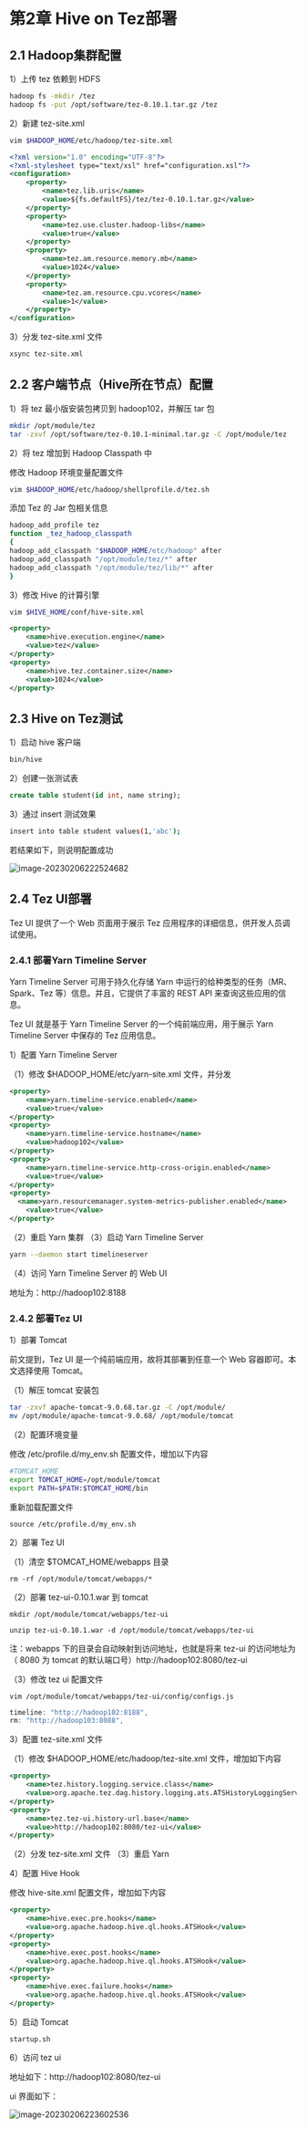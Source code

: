 # 第2章 Hive on Tez部署

## 2.1 Hadoop集群配置

1）上传 tez 依赖到 HDFS

```bash
hadoop fs -mkdir /tez
hadoop fs -put /opt/software/tez-0.10.1.tar.gz /tez
```

2）新建 tez-site.xml

```bash
vim $HADOOP_HOME/etc/hadoop/tez-site.xml
```

```xml title="tea-site.xml"
<?xml version="1.0" encoding="UTF-8"?>
<?xml-stylesheet type="text/xsl" href="configuration.xsl"?>
<configuration>
    <property>
        <name>tez.lib.uris</name>
        <value>${fs.defaultFS}/tez/tez-0.10.1.tar.gz</value>
    </property>
    <property>
        <name>tez.use.cluster.hadoop-libs</name>
        <value>true</value>
    </property>
    <property>
        <name>tez.am.resource.memory.mb</name>
        <value>1024</value>
    </property>
    <property>
        <name>tez.am.resource.cpu.vcores</name>
        <value>1</value>
    </property>
</configuration>
```

3）分发 tez-site.xml 文件

```bash
xsync tez-site.xml
```

## 2.2 客户端节点（Hive所在节点）配置

1）将 tez 最小版安装包拷贝到 hadoop102，并解压 tar 包

```bash
mkdir /opt/module/tez
tar -zxvf /opt/software/tez-0.10.1-minimal.tar.gz -C /opt/module/tez
```

2）将 tez 增加到 Hadoop Classpath 中

修改 Hadoop 环境变量配置文件

```bash
vim $HADOOP_HOME/etc/hadoop/shellprofile.d/tez.sh
```

添加 Tez 的 Jar 包相关信息

```bash
hadoop_add_profile tez
function _tez_hadoop_classpath
{
hadoop_add_classpath "$HADOOP_HOME/etc/hadoop" after
hadoop_add_classpath "/opt/module/tez/*" after
hadoop_add_classpath "/opt/module/tez/lib/*" after
}
```

3）修改 Hive 的计算引擎

```bash
vim $HIVE_HOME/conf/hive-site.xml
```

```xml title="hive-site.xml"
<property>
    <name>hive.execution.engine</name>
    <value>tez</value>
</property>
<property>
    <name>hive.tez.container.size</name>
    <value>1024</value>
</property>
```

## 2.3 Hive on Tez测试

1）启动 hive 客户端

```bash
bin/hive
```

2）创建一张测试表

```sql
create table student(id int, name string);
```

3）通过 insert 测试效果

```bash
insert into table student values(1,'abc');
```

若结果如下，则说明配置成功

![image-20230206222524682](https://cos.gump.cloud/uPic/image-20230206222524682.png)

## 2.4 Tez UI部署

Tez UI 提供了一个 Web 页面用于展示 Tez 应用程序的详细信息，供开发人员调试使用。

### 2.4.1 部署Yarn Timeline Server

Yarn Timeline Server 可用于持久化存储 Yarn 中运行的给种类型的任务（MR、Spark、Tez 等）信息。并且，它提供了丰富的 REST API 来查询这些应用的信息。

Tez UI 就是基于 Yarn Timeline Server 的一个纯前端应用，用于展示 Yarn Timeline Server 中保存的 Tez 应用信息。

1）配置 Yarn Timeline Server

（1）修改 $HADOOP_HOME/etc/yarn-site.xml 文件，并分发

```xml title="yarn-site.xml"
<property>
    <name>yarn.timeline-service.enabled</name>
    <value>true</value>
</property>
<property>
    <name>yarn.timeline-service.hostname</name>
    <value>hadoop102</value>
</property>
<property>
    <name>yarn.timeline-service.http-cross-origin.enabled</name>
    <value>true</value>
</property>
<property>
  <name>yarn.resourcemanager.system-metrics-publisher.enabled</name>
    <value>true</value>
</property>
```

（2）重启 Yarn 集群
（3）启动 Yarn Timeline Server

```bash
yarn --daemon start timelineserver
```

（4）访问 Yarn Timeline Server 的 Web UI

地址为：http://hadoop102:8188 

### 2.4.2 部署Tez UI

1）部署 Tomcat

前文提到，Tez UI 是一个纯前端应用，故将其部署到任意一个 Web 容器即可。本文选择使用 Tomcat。

（1）解压 tomcat 安装包

```bash
tar -zxvf apache-tomcat-9.0.68.tar.gz -C /opt/module/
mv /opt/module/apache-tomcat-9.0.68/ /opt/module/tomcat
```

（2）配置环境变量

修改 /etc/profile.d/my_env.sh 配置文件，增加以下内容

```sh title="my_env.sh"
#TOMCAT_HOME
export TOMCAT_HOME=/opt/module/tomcat
export PATH=$PATH:$TOMCAT_HOME/bin
```

重新加载配置文件

```shell
source /etc/profile.d/my_env.sh
```

2）部署 Tez UI

（1）清空 $TOMCAT_HOME/webapps 目录

```shell
rm -rf /opt/module/tomcat/webapps/*
```

（2）部署 tez-ui-0.10.1.war 到 tomcat

```shell
mkdir /opt/module/tomcat/webapps/tez-ui

unzip tez-ui-0.10.1.war -d /opt/module/tomcat/webapps/tez-ui
```

注：webapps 下的目录会自动映射到访问地址，也就是将来 tez-ui 的访问地址为（ 8080 为 tomcat 的默认端口号）http://hadoop102:8080/tez-ui

（3）修改 tez ui 配置文件

```shell
vim /opt/module/tomcat/webapps/tez-ui/config/configs.js
```

```javascript title="configs.js"
timeline: "http://hadoop102:8188",
rm: "http://hadoop103:8088",
```

3）配置 tez-site.xml 文件

（1）修改 $HADOOP_HOME/etc/hadoop/tez-site.xml 文件，增加如下内容

```xml title="tez-site.xml"
<property>
    <name>tez.history.logging.service.class</name>
    <value>org.apache.tez.dag.history.logging.ats.ATSHistoryLoggingService</value>
</property>
<property>
    <name>tez.tez-ui.history-url.base</name>
    <value>http://hadoop102:8080/tez-ui</value>
</property>
```

（2）分发 tez-site.xml 文件
（3）重启 Yarn

4）配置 Hive Hook

修改 hive-site.xml 配置文件，增加如下内容

```xml title="hive-site.xml"
<property>
    <name>hive.exec.pre.hooks</name>
    <value>org.apache.hadoop.hive.ql.hooks.ATSHook</value>
</property>
<property>
    <name>hive.exec.post.hooks</name>
    <value>org.apache.hadoop.hive.ql.hooks.ATSHook</value>
</property>
<property>
    <name>hive.exec.failure.hooks</name>
    <value>org.apache.hadoop.hive.ql.hooks.ATSHook</value>
</property>
```

5）启动 Tomcat

```shell
startup.sh
```

6）访问 tez ui

地址如下：http://hadoop102:8080/tez-ui

ui 界面如下：

![image-20230206223602536](https://cos.gump.cloud/uPic/image-20230206223602536.png)

